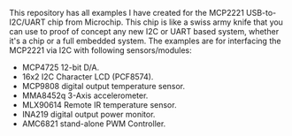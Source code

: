 This repository has all examples I have created for the MCP2221 USB-to-I2C/UART chip from Microchip. This chip is like a swiss army knife that you can use to proof of concept any new I2C or UART based system, whether it's a chip or a full embedded system.
The examples are for interfacing the MCP2221 via I2C with following sensors/modules:
- MCP4725 12-bit D/A.
- 16x2 I2C Character LCD (PCF8574).
- MCP9808 digital output temperature sensor.
- MMA8452q 3-Axis accelerometer.
- MLX90614 Remote IR temperature sensor.
- INA219 digital output power monitor.
- AMC6821 stand-alone PWM Controller.